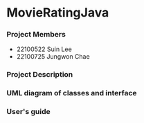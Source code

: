 # MovieRatingJava
### Project Members
+ 22100522 Suin Lee
+ 22100725 Jungwon Chae

### Project Description
### UML diagram of classes and interface
### User's guide
